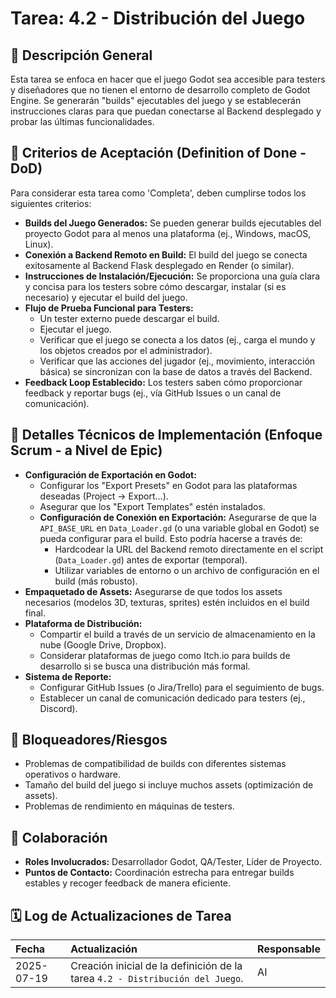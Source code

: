 # Tarea: 4.2 - Distribución del Juego

## 📝 Descripción General

Esta tarea se enfoca en hacer que el juego Godot sea accesible para testers y diseñadores que no tienen el entorno de desarrollo completo de Godot Engine. Se generarán "builds" ejecutables del juego y se establecerán instrucciones claras para que puedan conectarse al Backend desplegado y probar las últimas funcionalidades.

## 🎯 Criterios de Aceptación (Definition of Done - DoD)

Para considerar esta tarea como 'Completa', deben cumplirse todos los siguientes criterios:

* **Builds del Juego Generados:** Se pueden generar builds ejecutables del proyecto Godot para al menos una plataforma (ej., Windows, macOS, Linux).
* **Conexión a Backend Remoto en Build:** El build del juego se conecta exitosamente al Backend Flask desplegado en Render (o similar).
* **Instrucciones de Instalación/Ejecución:** Se proporciona una guía clara y concisa para los testers sobre cómo descargar, instalar (si es necesario) y ejecutar el build del juego.
* **Flujo de Prueba Funcional para Testers:**
    * Un tester externo puede descargar el build.
    * Ejecutar el juego.
    * Verificar que el juego se conecta a los datos (ej., carga el mundo y los objetos creados por el administrador).
    * Verificar que las acciones del jugador (ej., movimiento, interacción básica) se sincronizan con la base de datos a través del Backend.
* **Feedback Loop Establecido:** Los testers saben cómo proporcionar feedback y reportar bugs (ej., vía GitHub Issues o un canal de comunicación).

## 🔧 Detalles Técnicos de Implementación (Enfoque Scrum - a Nivel de Epic)

* **Configuración de Exportación en Godot:**
    * Configurar los "Export Presets" en Godot para las plataformas deseadas (Project -> Export...).
    * Asegurar que los "Export Templates" estén instalados.
    * **Configuración de Conexión en Exportación:** Asegurarse de que la `API_BASE_URL` en `Data_Loader.gd` (o una variable global en Godot) se pueda configurar para el build. Esto podría hacerse a través de:
        * Hardcodear la URL del Backend remoto directamente en el script (`Data_Loader.gd`) antes de exportar (temporal).
        * Utilizar variables de entorno o un archivo de configuración en el build (más robusto).
* **Empaquetado de Assets:** Asegurarse de que todos los assets necesarios (modelos 3D, texturas, sprites) estén incluidos en el build final.
* **Plataforma de Distribución:**
    * Compartir el build a través de un servicio de almacenamiento en la nube (Google Drive, Dropbox).
    * Considerar plataformas de juego como Itch.io para builds de desarrollo si se busca una distribución más formal.
* **Sistema de Reporte:**
    * Configurar GitHub Issues (o Jira/Trello) para el seguimiento de bugs.
    * Establecer un canal de comunicación dedicado para testers (ej., Discord).

## 🚧 Bloqueadores/Riesgos

* Problemas de compatibilidad de builds con diferentes sistemas operativos o hardware.
* Tamaño del build del juego si incluye muchos assets (optimización de assets).
* Problemas de rendimiento en máquinas de testers.

## 🤝 Colaboración

* **Roles Involucrados:** Desarrollador Godot, QA/Tester, Líder de Proyecto.
* **Puntos de Contacto:** Coordinación estrecha para entregar builds estables y recoger feedback de manera eficiente.

## 🗓️ Log de Actualizaciones de Tarea

| Fecha       | Actualización                                                                                              | Responsable |
| :---------- | :--------------------------------------------------------------------------------------------------------- | :---------- |
| 2025-07-19  | Creación inicial de la definición de la tarea `4.2 - Distribución del Juego`. | AI          |